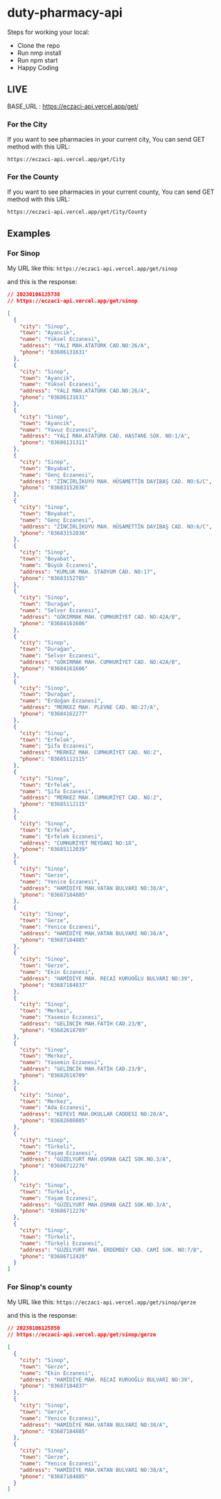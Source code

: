 # duty-pharmacy-api

Steps for working your local: 
- Clone the repo
- Run nmp install
- Run npm start
- Happy Coding

## LIVE
BASE_URL : https://eczaci-api.vercel.app/get/

### For the City
If you want to see pharmacies in your current city, You can send GET method with this URL: 

` https://eczaci-api.vercel.app/get/City `

### For the County
If you want to see pharmacies in your current county, You can send GET method with this URL: 

` https://eczaci-api.vercel.app/get/City/County `

## Examples

### For Sinop

My URL like this: ` https://eczaci-api.vercel.app/get/sinop `

and this is the response:

```json
// 20230106125738
// https://eczaci-api.vercel.app/get/sinop

[
  {
    "city": "Sinop",
    "town": "Ayancık",
    "name": "Yüksel Eczanesi",
    "address": "YALI MAH.ATATÜRK CAD.NO:26/A",
    "phone": "03686131631"
  },
  {
    "city": "Sinop",
    "town": "Ayancik",
    "name": "Yüksel Eczanesi",
    "address": "YALI MAH.ATATÜRK CAD.NO:26/A",
    "phone": "03686131631"
  },
  {
    "city": "Sinop",
    "town": "Ayancik",
    "name": "Yavuz Eczanesi",
    "address": "YALI MAH.ATATÜRK CAD. HASTANE SOK. NO:1/A",
    "phone": "03686131311"
  },
  {
    "city": "Sinop",
    "town": "Boyabat",
    "name": "Genç Eczanesi",
    "address": "ZİNCİRLİKUYU MAH. HÜSAMETTİN DAYIBAŞ CAD. NO:6/C",
    "phone": "03683152036"
  },
  {
    "city": "Sinop",
    "town": "Boyabat",
    "name": "Genç Eczanesi",
    "address": "ZİNCİRLİKUYU MAH. HÜSAMETTİN DAYIBAŞ CAD. NO:6/C",
    "phone": "03683152036"
  },
  {
    "city": "Sinop",
    "town": "Boyabat",
    "name": "Büyük Eczanesi",
    "address": "KUMLUK MAH. STADYUM CAD. NO:17",
    "phone": "03683152785"
  },
  {
    "city": "Sinop",
    "town": "Durağan",
    "name": "Selver Eczanesi",
    "address": "GÖKIRMAK MAH. CUMHURİYET CAD. NO:42A/B",
    "phone": "03684161606"
  },
  {
    "city": "Sinop",
    "town": "Durağan",
    "name": "Selver Eczanesi",
    "address": "GÖKIRMAK MAH. CUMHURİYET CAD. NO:42A/B",
    "phone": "03684161606"
  },
  {
    "city": "Sinop",
    "town": "Durağan",
    "name": "Erdoğan Eczanesi",
    "address": "MERKEZ MAH. PLEVNE CAD. NO:27/A",
    "phone": "03684162277"
  },
  {
    "city": "Sinop",
    "town": "Erfelek",
    "name": "Şifa Eczanesi",
    "address": "MERKEZ MAH. CUMHURİYET CAD. NO:2",
    "phone": "03685112115"
  },
  {
    "city": "Sinop",
    "town": "Erfelek",
    "name": "Şifa Eczanesi",
    "address": "MERKEZ MAH. CUMHURİYET CAD. NO:2",
    "phone": "03685112115"
  },
  {
    "city": "Sinop",
    "town": "Erfelek",
    "name": "Erfelek Eczanesi",
    "address": "CUMHURİYET MEYDANI NO:18",
    "phone": "03685112039"
  },
  {
    "city": "Sinop",
    "town": "Gerze",
    "name": "Yenice Eczanesi",
    "address": "HAMİDİYE MAH.VATAN BULVARI NO:38/A",
    "phone": "03687184885"
  },
  {
    "city": "Sinop",
    "town": "Gerze",
    "name": "Yenice Eczanesi",
    "address": "HAMİDİYE MAH.VATAN BULVARI NO:38/A",
    "phone": "03687184885"
  },
  {
    "city": "Sinop",
    "town": "Gerze",
    "name": "Ekin Eczanesi",
    "address": "HAMİDİYE MAH. RECAİ KURUOĞLU BULVARI NO:39",
    "phone": "03687184837"
  },
  {
    "city": "Sinop",
    "town": "Merkez",
    "name": "Yasemin Eczanesi",
    "address": "GELİNCİK MAH.FATİH CAD.23/B",
    "phone": "03682618709"
  },
  {
    "city": "Sinop",
    "town": "Merkez",
    "name": "Yasemin Eczanesi",
    "address": "GELİNCİK MAH.FATİH CAD.23/B",
    "phone": "03682618709"
  },
  {
    "city": "Sinop",
    "town": "Merkez",
    "name": "Ada Eczanesi",
    "address": "KEFEVI MAH.OKULLAR CADDESI NO:28/A",
    "phone": "03682600805"
  },
  {
    "city": "Sinop",
    "town": "Türkeli",
    "name": "Yaşam Eczanesi",
    "address": "GÜZELYURT MAH.OSMAN GAZİ SOK.NO.3/A",
    "phone": "03686712276"
  },
  {
    "city": "Sinop",
    "town": "Türkeli",
    "name": "Yaşam Eczanesi",
    "address": "GÜZELYURT MAH.OSMAN GAZİ SOK.NO.3/A",
    "phone": "03686712276"
  },
  {
    "city": "Sinop",
    "town": "Türkeli",
    "name": "Türkeli Eczanesi",
    "address": "GÜZELYURT MAH. ERDEMBEY CAD. CAMİ SOK. NO:7/B",
    "phone": "03686712420"
  }
]

```

### For Sinop's county

My URL like this: ` https://eczaci-api.vercel.app/get/sinop/gerze `

and this is the response:

```json
// 20230106125850
// https://eczaci-api.vercel.app/get/sinop/gerze

[
  {
    "city": "Sinop",
    "town": "Gerze",
    "name": "Ekin Eczanesi",
    "address": "HAMİDİYE MAH. RECAİ KURUOĞLU BULVARI NO:39",
    "phone": "03687184837"
  },
  {
    "city": "Sinop",
    "town": "Gerze",
    "name": "Yenice Eczanesi",
    "address": "HAMİDİYE MAH.VATAN BULVARI NO:38/A",
    "phone": "03687184885"
  },
  {
    "city": "Sinop",
    "town": "Gerze",
    "name": "Yenice Eczanesi",
    "address": "HAMİDİYE MAH.VATAN BULVARI NO:38/A",
    "phone": "03687184885"
  }
]
```
